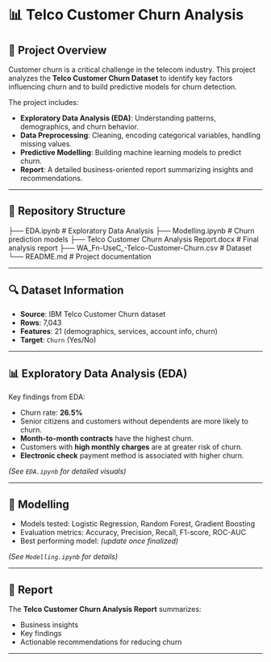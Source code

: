# 📊 Telco Customer Churn Analysis  

## 📌 Project Overview  
Customer churn is a critical challenge in the telecom industry. This project analyzes the **Telco Customer Churn Dataset** to identify key factors influencing churn and to build predictive models for churn detection.  

The project includes:  
- **Exploratory Data Analysis (EDA)**: Understanding patterns, demographics, and churn behavior.  
- **Data Preprocessing**: Cleaning, encoding categorical variables, handling missing values.  
- **Predictive Modelling**: Building machine learning models to predict churn.  
- **Report**: A detailed business-oriented report summarizing insights and recommendations.  

---

## 📂 Repository Structure  

├── EDA.ipynb                          # Exploratory Data Analysis
├── Modelling.ipynb                    # Churn prediction models
├── Telco Customer Churn Analysis Report.docx   # Final analysis report
├── WA_Fn-UseC_-Telco-Customer-Churn.csv        # Dataset
└── README.md                          # Project documentation

---

## 🔍 Dataset Information  
- **Source**: IBM Telco Customer Churn dataset  
- **Rows**: 7,043  
- **Features**: 21 (demographics, services, account info, churn)  
- **Target**: `Churn` (Yes/No)  

---

## 📊 Exploratory Data Analysis (EDA)  
Key findings from EDA:  
- Churn rate: **26.5%**  
- Senior citizens and customers without dependents are more likely to churn.  
- **Month-to-month contracts** have the highest churn.  
- Customers with **high monthly charges** are at greater risk of churn.  
- **Electronic check** payment method is associated with higher churn.  

*(See `EDA.ipynb` for detailed visuals)*  

---

## 🤖 Modelling  
- Models tested: Logistic Regression, Random Forest, Gradient Boosting  
- Evaluation metrics: Accuracy, Precision, Recall, F1-score, ROC-AUC  
- Best performing model: *(update once finalized)*  

*(See `Modelling.ipynb` for details)*  

---

## 📑 Report  
The **Telco Customer Churn Analysis Report** summarizes:  
- Business insights  
- Key findings  
- Actionable recommendations for reducing churn  

---



